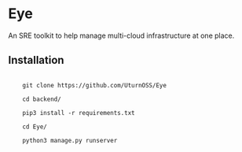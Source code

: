 # Eye

An SRE toolkit to help manage multi-cloud infrastructure at one place. 

## Installation

<code>
    git clone https://github.com/UturnOSS/Eye <br>
    cd backend/ <br>
    pip3 install -r requirements.txt <br>
    cd Eye/ <br>
    python3 manage.py runserver
</code>
